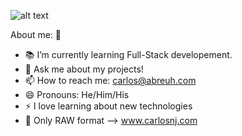 ![alt text](https://github.com/carlosabreuh/carlosabreuh/blob/main/HelloWorld!.png?raw=true)

About me: 👻

- 📚 I’m currently learning Full-Stack developement.
- 💬 Ask me about my projects!
- 📫 How to reach me: carlos@abreuh.com
- 😄 Pronouns: He/Him/His
- ⚡ I love learning about new technologies
- 📸 Only RAW format --> www.carlosnj.com

